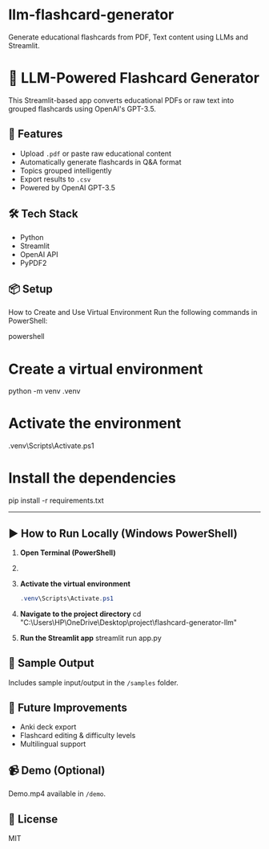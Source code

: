 # llm-flashcard-generator
Generate educational flashcards from PDF, Text content using LLMs and Streamlit.
# 🧠 LLM-Powered Flashcard Generator

This Streamlit-based app converts educational PDFs or raw text into grouped flashcards using OpenAI's GPT-3.5.

## 🚀 Features

- Upload `.pdf` or paste raw educational content
- Automatically generate flashcards in Q&A format
- Topics grouped intelligently
- Export results to `.csv`
- Powered by OpenAI GPT-3.5

## 🛠️ Tech Stack

- Python
- Streamlit
- OpenAI API
- PyPDF2

## 📦 Setup

How to Create and Use Virtual Environment
Run the following commands in PowerShell:

powershell
# Create a virtual environment
python -m venv .venv

# Activate the environment
.venv\Scripts\Activate.ps1

# Install the dependencies
pip install -r requirements.txt

---

## ▶️ How to Run Locally (Windows PowerShell)

1. **Open Terminal (PowerShell)**
2. 
3. **Activate the virtual environment**
   ```powershell
   .venv\Scripts\Activate.ps1
4. **Navigate to the project directory**
   cd "C:\Users\HP\OneDrive\Desktop\project\flashcard-generator-llm"
   
5. **Run the Streamlit app**
   streamlit run app.py


## 📄 Sample Output

Includes sample input/output in the `/samples` folder.

## 🎯 Future Improvements

- Anki deck export
- Flashcard editing & difficulty levels
- Multilingual support

## 📹 Demo (Optional)
Demo.mp4 available in `/demo`.

## 📝 License
MIT
